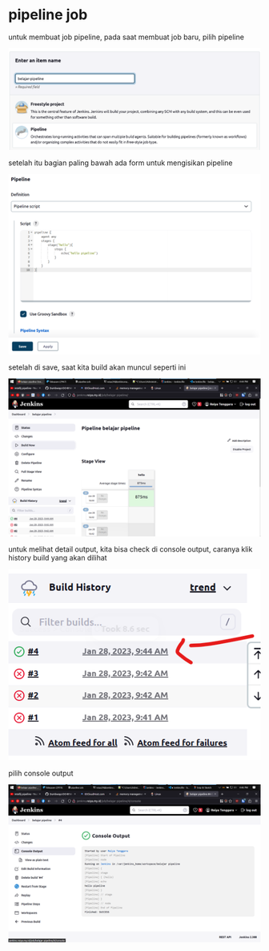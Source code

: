 # pipeline job

untuk membuat job pipeline, pada saat membuat job baru, pilih pipeline

![Untitled](pipeline%20job%20c36db0a4eb9547f88c611144e9387601/Untitled.png)

setelah itu bagian paling bawah ada form untuk mengisikan pipeline

![Untitled](pipeline%20job%20c36db0a4eb9547f88c611144e9387601/Untitled%201.png)

setelah di save, saat kita build akan muncul seperti ini

![Untitled](pipeline%20job%20c36db0a4eb9547f88c611144e9387601/Untitled%202.png)

untuk melihat detail output, kita bisa check di console output, caranya klik history build yang akan dilihat

![Untitled](pipeline%20job%20c36db0a4eb9547f88c611144e9387601/Untitled%203.png)

pilih console output

![Untitled](pipeline%20job%20c36db0a4eb9547f88c611144e9387601/Untitled%204.png)